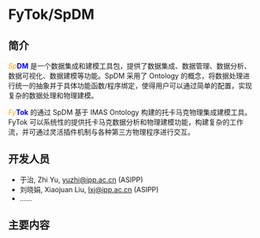 # FyTok/SpDM

## 简介
<font color="orange">_Sp_</font><font color="blue" >__DM__</font>  是一个数据集成和建模工具包，提供了数据集成、数据管理、数据分析、数据可视化、数据建模等功能。SpDM 采用了 Ontology 的概念，将数据处理进行统一的抽象并于具体功能函数/程序绑定，使得用户可以通过简单的配置，实现复杂的数据处理和物理建模。

<font color="orange">_Fy_</font><font color="blue" >__Tok__</font>  的通过 SpDM 基于 IMAS Ontology 构建的托卡马克物理集成建模工具。FyTok 可以系统性的提供托卡马克数据分析和物理建模功能，构建复杂的工作流，并可通过灵活插件机制与各种第三方物理程序进行交互。 



## 开发人员 

- 于治,  Zhi Yu, yuzhi@ipp.ac.cn  (ASIPP)
- 刘晓娟, Xiaojuan Liu, lxj@ipp.ac.cn (ASIPP)
- ......



## 主要内容

```{tableofcontents}
```



